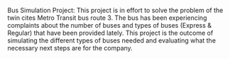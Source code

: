 Bus Simulation Project:
This project is in effort to solve the problem of the twin cites Metro Transit bus route 3.
The bus has been experiencing complaints about the number of buses and types of buses (Express & Regular) that
have been provided lately. This project is the outcome of simulating the different types of buses needed and evaluating
what the necessary next steps are for the company.  

